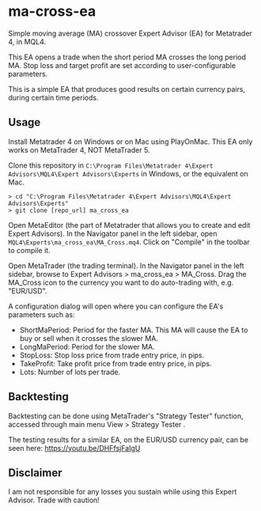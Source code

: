 # ma-cross-ea

Simple moving average (MA) crossover Expert Advisor (EA) for Metatrader 4, in MQL4.

This EA opens a trade when the short period MA crosses the long period MA. Stop loss and target profit are set according to user-configurable parameters.

This is a simple EA that produces good results on certain currency pairs, during certain time periods.


## Usage

Install Metatrader 4 on Windows or on Mac using PlayOnMac. This EA only works on MetaTrader 4, NOT MetaTrader 5.

Clone this repository in `C:\Program Files\Metatrader 4\Expert Advisors\MQL4\Expert Advisors\Experts` in Windows, or the equivalent on Mac.

    > cd "C:\Program Files\Metatrader 4\Expert Advisors\MQL4\Expert Advisors\Experts"
    > git clone [repo_url] ma_cross_ea

Open MetaEditor (the part of Metatrader that allows you to create and edit Expert Advisors). In the Navigator panel in the left sidebar, open `MQL4\Experts\ma_cross_ea\MA_Cross.mq4`. Click on "Compile" in the toolbar to compile it.

Open MetaTrader (the trading terminal). In the Navigator panel in the left sidebar, browse to Expert Advisors > ma\_cross\_ea > MA\_Cross. Drag the MA\_Cross icon to the currency you want to do auto-trading with, e.g. "EUR/USD".

A configuration dialog will open where you can configure the EA's parameters such as:
* ShortMaPeriod: Period for the faster MA. This MA will cause the EA to buy or sell when it crosses the slower MA.
* LongMaPeriod: Period for the slower MA.
* StopLoss: Stop loss price from trade entry price, in pips.
* TakeProfit: Take profit price from trade entry price, in pips.
* Lots: Number of lots per trade.


## Backtesting

Backtesting can be done using MetaTrader's "Strategy Tester" function, accessed through main menu View > Strategy Tester .

The testing results for a similar EA, on the EUR/USD currency pair, can be seen here: https://youtu.be/DHFfsjFaIgU


## Disclaimer

I am not responsible for any losses you sustain while using this Expert Advisor. Trade with caution!

